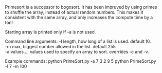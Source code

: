 Primesort is a successor to bogosort. It has been impruved by using primes to shuffle the array, instead of actual random numbers. This makes it consistent with the same array, and only increases the compute time by a ton!

Starting array is printed only if -a is not used.  

Command line arguments:
	-l length, how long of a list is used. default 10.  
	-m max, biggest number allowed in the list. default 255.  
	-a values..., values used to specify an array to sort. overrides -c and -v.

Example commands:
	python PrimeSort.py -a 7 3 2 9 5
	python PrimeSort.py -l 7 -m 100
